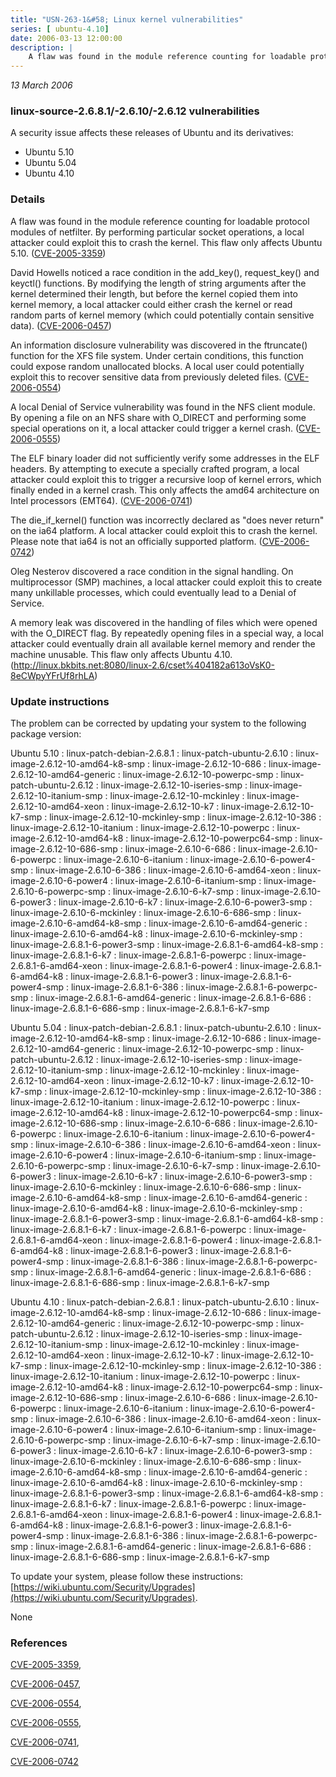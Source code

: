 ```yaml
---
title: "USN-263-1&#58; Linux kernel vulnerabilities"
series: [ ubuntu-4.10]
date: 2006-03-13 12:00:00
description: |
    A flaw was found in the module reference counting for loadable protocol modules of netfilter. By performing particular socket operations, a local attacker could exploit this to crash the kernel. This flaw only affects Ubuntu 5.10. ([CVE-2005-3359](http://people.ubuntu.com/~ubuntu-security/cve/CVE-2005-3359))
--- 
```

 
 

*13 March 2006*

### linux-source-2.6.8.1/-2.6.10/-2.6.12 vulnerabilities

A security issue affects these releases of Ubuntu and its derivatives:

* Ubuntu 5.10
* Ubuntu 5.04
* Ubuntu 4.10

### Details

A flaw was found in the module reference counting for loadable protocol modules of netfilter. By performing particular socket operations, a local attacker could exploit this to crash the kernel. This flaw only affects Ubuntu 5.10. ([CVE-2005-3359](http://people.ubuntu.com/~ubuntu-security/cve/CVE-2005-3359))

David Howells noticed a race condition in the add_key(), request_key() and keyctl() functions. By modifying the length of string arguments after the kernel determined their length, but before the kernel copied them into kernel memory, a local attacker could either crash the kernel or read random parts of kernel memory (which could potentially contain sensitive data). ([CVE-2006-0457](http://people.ubuntu.com/~ubuntu-security/cve/CVE-2006-0457))

An information disclosure vulnerability was discovered in the ftruncate() function for the XFS file system. Under certain conditions, this function could expose random unallocated blocks. A local user could potentially exploit this to recover sensitive data from previously deleted files. ([CVE-2006-0554](http://people.ubuntu.com/~ubuntu-security/cve/CVE-2006-0554))

A local Denial of Service vulnerability was found in the NFS client module. By opening a file on an NFS share with O_DIRECT and performing some special operations on it, a local attacker could trigger a kernel crash. ([CVE-2006-0555](http://people.ubuntu.com/~ubuntu-security/cve/CVE-2006-0555))

The ELF binary loader did not sufficiently verify some addresses in the ELF headers. By attempting to execute a specially crafted program, a local attacker could exploit this to trigger a recursive loop of kernel errors, which finally ended in a kernel crash. This only affects the amd64 architecture on Intel processors (EMT64). ([CVE-2006-0741](http://people.ubuntu.com/~ubuntu-security/cve/CVE-2006-0741))

The die_if_kernel() function was incorrectly declared as &quot;does never return&quot; on the ia64 platform. A local attacker could exploit this to crash the kernel. Please note that ia64 is not an officially supported platform. ([CVE-2006-0742](http://people.ubuntu.com/~ubuntu-security/cve/CVE-2006-0742))

Oleg Nesterov discovered a race condition in the signal handling. On multiprocessor (SMP) machines, a local attacker could exploit this to create many unkillable processes, which could eventually lead to a Denial of Service.

A memory leak was discovered in the handling of files which were opened with the O_DIRECT flag. By repeatedly opening files in a special way, a local attacker could eventually drain all available kernel memory and render the machine unusable. This flaw only affects Ubuntu 4.10. (http://linux.bkbits.net:8080/linux-2.6/cset%404182a613oVsK0-8eCWpyYFrUf8rhLA)

### Update instructions

The problem can be corrected by updating your system to the following package version:

Ubuntu 5.10
 : linux-patch-debian-2.6.8.1 
 : linux-patch-ubuntu-2.6.10 
 : linux-image-2.6.12-10-amd64-k8-smp 
 : linux-image-2.6.12-10-686 
 : linux-image-2.6.12-10-amd64-generic 
 : linux-image-2.6.12-10-powerpc-smp 
 : linux-patch-ubuntu-2.6.12 
 : linux-image-2.6.12-10-iseries-smp 
 : linux-image-2.6.12-10-itanium-smp 
 : linux-image-2.6.12-10-mckinley 
 : linux-image-2.6.12-10-amd64-xeon 
 : linux-image-2.6.12-10-k7 
 : linux-image-2.6.12-10-k7-smp 
 : linux-image-2.6.12-10-mckinley-smp 
 : linux-image-2.6.12-10-386 
 : linux-image-2.6.12-10-itanium 
 : linux-image-2.6.12-10-powerpc 
 : linux-image-2.6.12-10-amd64-k8 
 : linux-image-2.6.12-10-powerpc64-smp 
 : linux-image-2.6.12-10-686-smp 
 : linux-image-2.6.10-6-686 
 : linux-image-2.6.10-6-powerpc 
 : linux-image-2.6.10-6-itanium 
 : linux-image-2.6.10-6-power4-smp 
 : linux-image-2.6.10-6-386 
 : linux-image-2.6.10-6-amd64-xeon 
 : linux-image-2.6.10-6-power4 
 : linux-image-2.6.10-6-itanium-smp 
 : linux-image-2.6.10-6-powerpc-smp 
 : linux-image-2.6.10-6-k7-smp 
 : linux-image-2.6.10-6-power3 
 : linux-image-2.6.10-6-k7 
 : linux-image-2.6.10-6-power3-smp 
 : linux-image-2.6.10-6-mckinley 
 : linux-image-2.6.10-6-686-smp 
 : linux-image-2.6.10-6-amd64-k8-smp 
 : linux-image-2.6.10-6-amd64-generic 
 : linux-image-2.6.10-6-amd64-k8 
 : linux-image-2.6.10-6-mckinley-smp 
 : linux-image-2.6.8.1-6-power3-smp 
 : linux-image-2.6.8.1-6-amd64-k8-smp 
 : linux-image-2.6.8.1-6-k7 
 : linux-image-2.6.8.1-6-powerpc 
 : linux-image-2.6.8.1-6-amd64-xeon 
 : linux-image-2.6.8.1-6-power4 
 : linux-image-2.6.8.1-6-amd64-k8 
 : linux-image-2.6.8.1-6-power3 
 : linux-image-2.6.8.1-6-power4-smp 
 : linux-image-2.6.8.1-6-386 
 : linux-image-2.6.8.1-6-powerpc-smp 
 : linux-image-2.6.8.1-6-amd64-generic 
 : linux-image-2.6.8.1-6-686 
 : linux-image-2.6.8.1-6-686-smp 
 : linux-image-2.6.8.1-6-k7-smp 

Ubuntu 5.04
 : linux-patch-debian-2.6.8.1 
 : linux-patch-ubuntu-2.6.10 
 : linux-image-2.6.12-10-amd64-k8-smp 
 : linux-image-2.6.12-10-686 
 : linux-image-2.6.12-10-amd64-generic 
 : linux-image-2.6.12-10-powerpc-smp 
 : linux-patch-ubuntu-2.6.12 
 : linux-image-2.6.12-10-iseries-smp 
 : linux-image-2.6.12-10-itanium-smp 
 : linux-image-2.6.12-10-mckinley 
 : linux-image-2.6.12-10-amd64-xeon 
 : linux-image-2.6.12-10-k7 
 : linux-image-2.6.12-10-k7-smp 
 : linux-image-2.6.12-10-mckinley-smp 
 : linux-image-2.6.12-10-386 
 : linux-image-2.6.12-10-itanium 
 : linux-image-2.6.12-10-powerpc 
 : linux-image-2.6.12-10-amd64-k8 
 : linux-image-2.6.12-10-powerpc64-smp 
 : linux-image-2.6.12-10-686-smp 
 : linux-image-2.6.10-6-686 
 : linux-image-2.6.10-6-powerpc 
 : linux-image-2.6.10-6-itanium 
 : linux-image-2.6.10-6-power4-smp 
 : linux-image-2.6.10-6-386 
 : linux-image-2.6.10-6-amd64-xeon 
 : linux-image-2.6.10-6-power4 
 : linux-image-2.6.10-6-itanium-smp 
 : linux-image-2.6.10-6-powerpc-smp 
 : linux-image-2.6.10-6-k7-smp 
 : linux-image-2.6.10-6-power3 
 : linux-image-2.6.10-6-k7 
 : linux-image-2.6.10-6-power3-smp 
 : linux-image-2.6.10-6-mckinley 
 : linux-image-2.6.10-6-686-smp 
 : linux-image-2.6.10-6-amd64-k8-smp 
 : linux-image-2.6.10-6-amd64-generic 
 : linux-image-2.6.10-6-amd64-k8 
 : linux-image-2.6.10-6-mckinley-smp 
 : linux-image-2.6.8.1-6-power3-smp 
 : linux-image-2.6.8.1-6-amd64-k8-smp 
 : linux-image-2.6.8.1-6-k7 
 : linux-image-2.6.8.1-6-powerpc 
 : linux-image-2.6.8.1-6-amd64-xeon 
 : linux-image-2.6.8.1-6-power4 
 : linux-image-2.6.8.1-6-amd64-k8 
 : linux-image-2.6.8.1-6-power3 
 : linux-image-2.6.8.1-6-power4-smp 
 : linux-image-2.6.8.1-6-386 
 : linux-image-2.6.8.1-6-powerpc-smp 
 : linux-image-2.6.8.1-6-amd64-generic 
 : linux-image-2.6.8.1-6-686 
 : linux-image-2.6.8.1-6-686-smp 
 : linux-image-2.6.8.1-6-k7-smp 

Ubuntu 4.10
 : linux-patch-debian-2.6.8.1 
 : linux-patch-ubuntu-2.6.10 
 : linux-image-2.6.12-10-amd64-k8-smp 
 : linux-image-2.6.12-10-686 
 : linux-image-2.6.12-10-amd64-generic 
 : linux-image-2.6.12-10-powerpc-smp 
 : linux-patch-ubuntu-2.6.12 
 : linux-image-2.6.12-10-iseries-smp 
 : linux-image-2.6.12-10-itanium-smp 
 : linux-image-2.6.12-10-mckinley 
 : linux-image-2.6.12-10-amd64-xeon 
 : linux-image-2.6.12-10-k7 
 : linux-image-2.6.12-10-k7-smp 
 : linux-image-2.6.12-10-mckinley-smp 
 : linux-image-2.6.12-10-386 
 : linux-image-2.6.12-10-itanium 
 : linux-image-2.6.12-10-powerpc 
 : linux-image-2.6.12-10-amd64-k8 
 : linux-image-2.6.12-10-powerpc64-smp 
 : linux-image-2.6.12-10-686-smp 
 : linux-image-2.6.10-6-686 
 : linux-image-2.6.10-6-powerpc 
 : linux-image-2.6.10-6-itanium 
 : linux-image-2.6.10-6-power4-smp 
 : linux-image-2.6.10-6-386 
 : linux-image-2.6.10-6-amd64-xeon 
 : linux-image-2.6.10-6-power4 
 : linux-image-2.6.10-6-itanium-smp 
 : linux-image-2.6.10-6-powerpc-smp 
 : linux-image-2.6.10-6-k7-smp 
 : linux-image-2.6.10-6-power3 
 : linux-image-2.6.10-6-k7 
 : linux-image-2.6.10-6-power3-smp 
 : linux-image-2.6.10-6-mckinley 
 : linux-image-2.6.10-6-686-smp 
 : linux-image-2.6.10-6-amd64-k8-smp 
 : linux-image-2.6.10-6-amd64-generic 
 : linux-image-2.6.10-6-amd64-k8 
 : linux-image-2.6.10-6-mckinley-smp 
 : linux-image-2.6.8.1-6-power3-smp 
 : linux-image-2.6.8.1-6-amd64-k8-smp 
 : linux-image-2.6.8.1-6-k7 
 : linux-image-2.6.8.1-6-powerpc 
 : linux-image-2.6.8.1-6-amd64-xeon 
 : linux-image-2.6.8.1-6-power4 
 : linux-image-2.6.8.1-6-amd64-k8 
 : linux-image-2.6.8.1-6-power3 
 : linux-image-2.6.8.1-6-power4-smp 
 : linux-image-2.6.8.1-6-386 
 : linux-image-2.6.8.1-6-powerpc-smp 
 : linux-image-2.6.8.1-6-amd64-generic 
 : linux-image-2.6.8.1-6-686 
 : linux-image-2.6.8.1-6-686-smp 
 : linux-image-2.6.8.1-6-k7-smp 

To update your system, please follow these instructions: [https://wiki.ubuntu.com/Security/Upgrades](https://wiki.ubuntu.com/Security/Upgrades).

None

### References

 
 [CVE-2005-3359](http://people.ubuntu.com/~ubuntu-security/cve/CVE-2005-3359), 

 [CVE-2006-0457](http://people.ubuntu.com/~ubuntu-security/cve/CVE-2006-0457), 

 [CVE-2006-0554](http://people.ubuntu.com/~ubuntu-security/cve/CVE-2006-0554), 

 [CVE-2006-0555](http://people.ubuntu.com/~ubuntu-security/cve/CVE-2006-0555), 

 [CVE-2006-0741](http://people.ubuntu.com/~ubuntu-security/cve/CVE-2006-0741), 

 [CVE-2006-0742](http://people.ubuntu.com/~ubuntu-security/cve/CVE-2006-0742)
 

